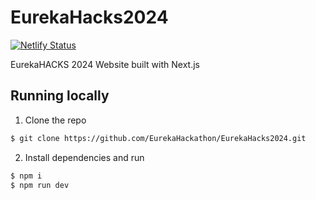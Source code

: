 # EurekaHacks2024

[![Netlify Status](https://api.netlify.com/api/v1/badges/959d847d-5fa6-40df-b44c-e01d08e6b8ce/deploy-status)](https://app.netlify.com/sites/eureka2024/deploys)

EurekaHACKS 2024 Website built with Next.js

## Running locally

1. Clone the repo

```bash
$ git clone https://github.com/EurekaHackathon/EurekaHacks2024.git
```

2. Install dependencies and run

```bash
$ npm i
$ npm run dev
```
